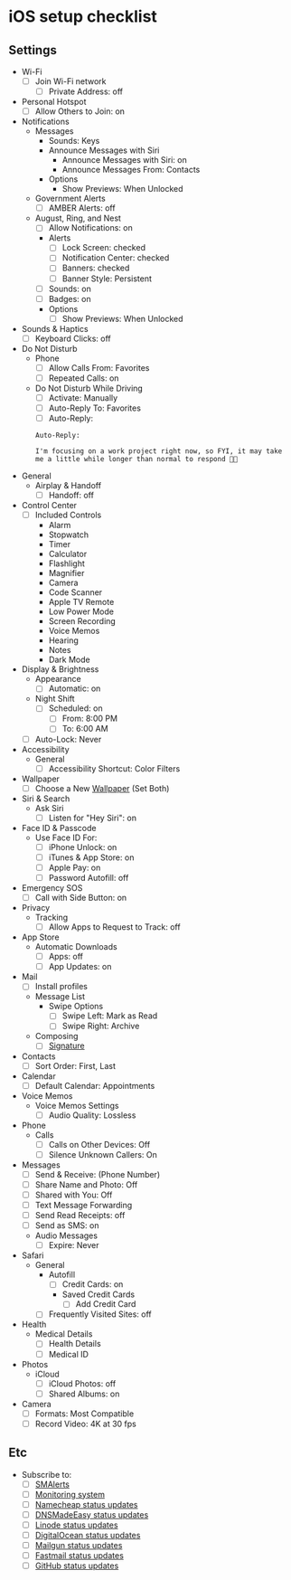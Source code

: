 # iOS setup checklist

## Settings

- Wi-Fi
	- [ ] Join Wi-Fi network
		- [ ] Private Address: off
- Personal Hotspot
	- [ ] Allow Others to Join: on
- Notifications
	- Messages
		- Sounds: Keys
		- Announce Messages with Siri
			- Announce Messages with Siri: on
			- Announce Messages From: Contacts
		- Options
			- Show Previews: When Unlocked
	- Government Alerts
		- [ ] AMBER Alerts: off
	- August, Ring, and Nest
		- [ ] Allow Notifications: on
		- Alerts
			- [ ] Lock Screen: checked
			- [ ] Notification Center: checked
			- [ ] Banners: checked
			- [ ] Banner Style: Persistent
		- [ ] Sounds: on
		- [ ] Badges: on
		- Options
			- [ ] Show Previews: When Unlocked
- Sounds & Haptics
	- [ ] Keyboard Clicks: off
- Do Not Disturb
	- Phone
		- [ ] Allow Calls From: Favorites
		- [ ] Repeated Calls: on
	- Do Not Disturb While Driving
		- [ ] Activate: Manually
		- [ ] Auto-Reply To: Favorites
		- [ ] Auto-Reply:
		```
		Auto-Reply:

		I'm focusing on a work project right now, so FYI, it may take me a little while longer than normal to respond 👨‍💻
		```
- General
	- Airplay & Handoff
		- [ ] Handoff: off
- Control Center
	- [ ] Included Controls
		- Alarm
		- Stopwatch
		- Timer
		- Calculator
		- Flashlight
		- Magnifier
		- Camera
		- Code Scanner
		- Apple TV Remote
		- Low Power Mode
		- Screen Recording
		- Voice Memos
		- Hearing
		- Notes
		- Dark Mode
- Display & Brightness
	- Appearance
		- [ ] Automatic: on
	- Night Shift
		- [ ] Scheduled: on
			- [ ] From: 8:00 PM
			- [ ] To: 6:00 AM
	- [ ] Auto-Lock: Never
- Accessibility
	- General
		- [ ] Accessibility Shortcut: Color Filters
- Wallpaper
	- [ ] Choose a New [Wallpaper](https://www.dropbox.com/s/db3cg1ykkkcjf87/iPhone%20Wallpaper.jpg?dl=0) (Set Both)
- Siri & Search
	- Ask Siri
		- [ ] Listen for "Hey Siri": on
- Face ID & Passcode
	- Use Face ID For:
		- [ ] iPhone Unlock: on
		- [ ] iTunes & App Store: on
		- [ ] Apple Pay: on
		- [ ] Password Autofill: off
- Emergency SOS
	- [ ] Call with Side Button: on
- Privacy
	- Tracking
		- [ ] Allow Apps to Request to Track: off
- App Store
	- Automatic Downloads
		- [ ] Apps: off
		- [ ] App Updates: on
- Mail
	- [ ] Install profiles
	- Message List
		- Swipe Options
			- [ ] Swipe Left: Mark as Read
			- [ ] Swipe Right: Archive
	- Composing
		- [ ] [Signature](https://github.com/evan-klein/email/blob/master/signatures.md)
- Contacts
	- [ ] Sort Order: First, Last
- Calendar
	- [ ] Default Calendar: Appointments
- Voice Memos
	- Voice Memos Settings
		- [ ] Audio Quality: Lossless
- Phone
	- Calls
		- [ ] Calls on Other Devices: Off
		- [ ] Silence Unknown Callers: On
- Messages
	- [ ] Send & Receive: (Phone Number)
	- [ ] Share Name and Photo: Off
	- [ ] Shared with You: Off
	- [ ] Text Message Forwarding
	- [ ] Send Read Receipts: off
	- [ ] Send as SMS: on
	- Audio Messages
		- [ ] Expire: Never
- Safari
	- General
		- Autofill
			- [ ] Credit Cards: on
			- Saved Credit Cards
				- [ ] Add Credit Card
		- [ ] Frequently Visited Sites: off
- Health
	- Medical Details
		- [ ] Health Details
		- [ ] Medical ID
- Photos
	- iCloud
		- [ ] iCloud Photos: off
		- [ ] Shared Albums: on
- Camera
	- [ ] Formats: Most Compatible
	- [ ] Record Video: 4K at 30 fps

## Etc

- Subscribe to:
	- [ ] [SMAlerts](http://www.smalerts.net/)
	- [ ] [Monitoring system](https://github.com/rundowncreator/rc/blob/master/cfg/cfg.json)
	- [ ] [Namecheap status updates](https://www.namecheap.com/status-updates/)
	- [ ] [DNSMadeEasy status updates](https://www.dnsstatus.com/)
	- [ ] [Linode status updates](https://status.linode.com/)
	- [ ] [DigitalOcean status updates](https://status.digitalocean.com/)
	- [ ] [Mailgun status updates](https://status.mailgun.com/)
	- [ ] [Fastmail status updates](https://www.fastmailstatus.com/)
	- [ ] [GitHub status updates](https://www.githubstatus.com/)
